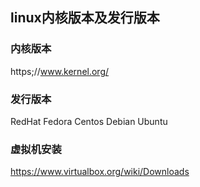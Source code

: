 ## linux内核版本及发行版本

### 内核版本
https;//www.kernel.org/

### 发行版本
RedHat
Fedora
Centos
Debian
Ubuntu

### 虚拟机安装
https://www.virtualbox.org/wiki/Downloads

